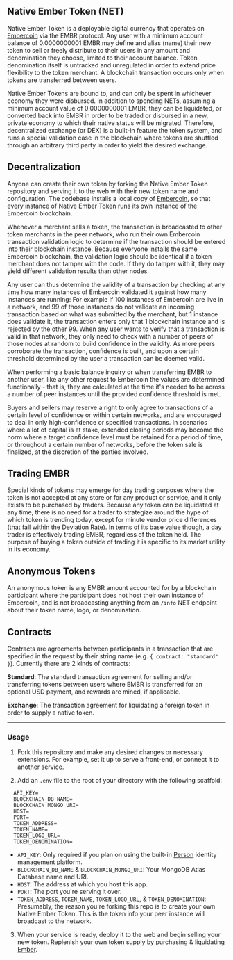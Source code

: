 ## Native Ember Token (NET)

Native Ember Token is a deployable digital currency that operates on [Embercoin](https://github.com/exactchange/embercoin) via the EMBR protocol. Any user with a minimum account balance of 0.0000000001 EMBR may define and alias (name) their new token to sell or freely distribute to their users in any amount and denomination they choose, limited to their account balance. Token denomination itself is untracked and unregulated in order to extend price flexibility to the token merchant. A blockchain transaction occurs only when tokens are transferred between users.

Native Ember Tokens are bound to, and can only be spent in whichever economy they were disbursed. In addition to spending NETs, assuming a minimum account value of 0.0000000001 EMBR, they can be liquidated, or converted back into EMBR in order to be traded or disbursed in a new, private economy to which their native status will be migrated. Therefore, decentralized exchange (or DEX) is a built-in feature the token system, and runs a special validation case in the blockchain where tokens are shuffled through an arbitrary third party in order to yield the desired exchange.

## Decentralization

Anyone can create their own token by forking the Native Ember Token repository and serving it to the web with their new token name and configuration. The codebase installs a local copy of [Embercoin](https://www.npmjs.com/package/embercoin), so that every instance of Native Ember Token runs its own instance of the Embercoin blockchain.

Whenever a merchant sells a token, the transaction is broadcasted to other token merchants in the peer network, who run their own Embercoin transaction validation logic to determine if the transaction should be entered into their blockchain instance. Because everyone installs the same Embercoin blockchain, the validation logic should be identical if a token merchant does not tamper with the code. If they do tamper with it, they may yield different validation results than other nodes.

Any user can thus determine the validity of a transaction by checking at any time how many instances of Embercoin validated it against how many instances are running: For example if 100 instances of Embercoin are live in a network, and 99 of those instances do not validate an incoming transaction based on what was submitted by the merchant, but 1 instance does validate it, the transaction enters only that 1 blockchain instance and is rejected by the other 99. When any user wants to verify that a transaction is valid in that network, they only need to check with a number of peers of those nodes at random to build confidence in the validity. As more peers corroborate the transaction, confidence is built, and upon a certain threshold determined by the user a transaction can be deemed valid.

When performing a basic balance inquiry or when transferring EMBR to another user, like any other request to Embercoin the values are determined functionally - that is, they are calculated at the time it's needed to be across a number of peer instances until the provided confidence threshold is met.

Buyers and sellers may reserve a right to only agree to transactions of a certain level of confidence or within certain networks, and are encouraged to deal in only high-confidence or specified transactions. In scenarios where a lot of capital is at stake, extended closing periods may become the norm where a target confidence level must be retained for a period of time, or throughout a certain number of networks, before the token sale is finalized, at the discretion of the parties involved.

## Trading EMBR

Special kinds of tokens may emerge for day trading purposes where the token is not accepted at any store or for any product or service, and it only exists to be purchased by traders. Because any token can be liquidated at any time, there is no need for a trader to strategize around the hype of which token is trending today, except for minute vendor price differences (that fall within the Deviation Rate). In terms of its base value though, a day trader is effectively trading EMBR, regardless of the token held. The purpose of buying a token outside of trading it is specific to its market utility in its economy.

## Anonymous Tokens

An anonymous token is any EMBR amount accounted for by a blockchain participant where the participant does not host their own instance of Embercoin, and is not broadcasting anything from an `/info` NET endpoint about their token name, logo, or denomination.

## Contracts

Contracts are agreements between participants in a transaction that are specified in the request by their string name (e.g. `{ contract: "standard" }`). Currently there are 2 kinds of contracts:

**Standard**: The standard transaction agreement for selling and/or transferring tokens between users where EMBR is transferred for an optional USD payment, and rewards are mined, if applicable.

**Exchange**: The transaction agreement for liquidating a foreign token in order to supply a native token.

* * *

### Usage

1. Fork this repository and make any desired changes or necessary extensions. For example, set it up to serve a front-end, or connect it to another service.

2. Add an `.env` file to the root of your directory with the following scaffold:


```
  API_KEY=
  BLOCKCHAIN_DB_NAME=
  BLOCKCHAIN_MONGO_URI=
  HOST=
  PORT=
  TOKEN_ADDRESS=
  TOKEN_NAME=
  TOKEN_LOGO_URL=
  TOKEN_DENOMINATION=
```

- `API_KEY`: Only required if you plan on using the built-in [Person](https://github.com/exactchange/person) identity management platform.
- `BLOCKCHAIN_DB_NAME` & `BLOCKCHAIN_MONGO_URI`: Your MongoDB Atlas Database name and URI.
- `HOST`: The address at which you host this app.
- `PORT`: The port you're serving it over.
- `TOKEN_ADDRESS`, `TOKEN_NAME`, `TOKEN_LOGO_URL`, & `TOKEN_DENOMINATION`: Presumably, the reason you're forking this repo is to create your own Native Ember Token. This is the token info your peer instance will broadcast to the network.

3. When your service is ready, deploy it to the web and begin selling your new token. Replenish your own token supply by purchasing & liquidating [Ember](https://exactchange.herokuapp.com/ember/?app=shop).
